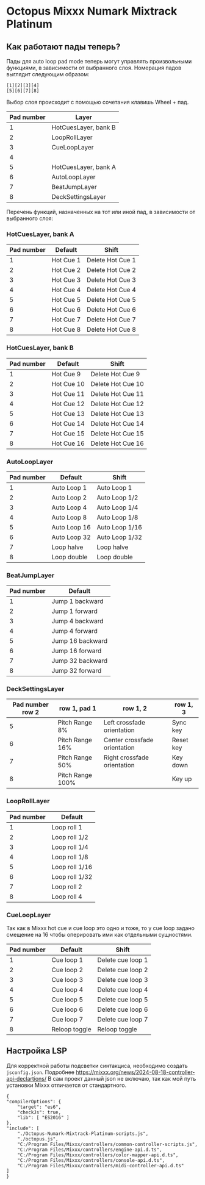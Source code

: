 
# Octopus Mixxx Numark Mixtrack Platinum

## Как работают пады теперь?

Пады для auto loop pad mode теперь могут управлять произвольными функциями, в зависимости от выбранного слоя.
Номерация падов выглядит следующим образом:
```
[1][2][3][4]
[5][6][7][8]
```

Выбор слоя происходит с помощью сочетания клавишь Wheel + пад.

| Pad number | Layer                |
| ---------- | -------------------- |
| 1          | HotCuesLayer, bank B |
| 2          | LoopRollLayer        |
| 3          | CueLoopLayer         |
| 4          |                      |
| 5          | HotCuesLayer, bank A |
| 6          | AutoLoopLayer        |
| 7          | BeatJumpLayer        |
| 8          | DeckSettingsLayer    |

Перечень функций, назначенных на тот или иной пад, в зависимости от выбранного слоя:

### HotCuesLayer, bank A

| Pad number | Default   | Shift            |
| ---------- | --------- | ---------------- |
| 1          | Hot Cue 1 | Delete Hot Cue 1 |
| 2          | Hot Cue 2 | Delete Hot Cue 2 |
| 3          | Hot Cue 3 | Delete Hot Cue 3 |
| 4          | Hot Cue 4 | Delete Hot Cue 4 |
| 5          | Hot Cue 5 | Delete Hot Cue 5 |
| 6          | Hot Cue 6 | Delete Hot Cue 6 |
| 7          | Hot Cue 7 | Delete Hot Cue 7 |
| 8          | Hot Cue 8 | Delete Hot Cue 8 |

### HotCuesLayer, bank B

| Pad number | Default    | Shift             |
| ---------- | ---------- | ----------------- |
| 1          | Hot Cue 9  | Delete Hot Cue 9  |
| 2          | Hot Cue 10 | Delete Hot Cue 10 |
| 3          | Hot Cue 11 | Delete Hot Cue 11 |
| 4          | Hot Cue 12 | Delete Hot Cue 12 |
| 5          | Hot Cue 13 | Delete Hot Cue 13 |
| 6          | Hot Cue 14 | Delete Hot Cue 14 |
| 7          | Hot Cue 15 | Delete Hot Cue 15 |
| 8          | Hot Cue 16 | Delete Hot Cue 16 |

### AutoLoopLayer

| Pad number | Default      | Shift          |
| ---------- | ------------ | -------------- |
| 1          | Auto Loop 1  | Auto Loop 1    |
| 2          | Auto Loop 2  | Auto Loop 1/2  |
| 3          | Auto Loop 4  | Auto Loop 1/4  |
| 4          | Auto Loop 8  | Auto Loop 1/8  |
| 5          | Auto Loop 16 | Auto Loop 1/16 |
| 6          | Auto Loop 32 | Auto Loop 1/32 |
| 7          | Loop halve   | Loop halve     |
| 8          | Loop double  | Loop double    |

### BeatJumpLayer

| Pad number | Default          |
| ---------- | ---------------- |
| 1          | Jump 1 backward  |
| 2          | Jump 1 forward   |
| 3          | Jump 4 backward  |
| 4          | Jump 4 forward   |
| 5          | Jump 16 backward |
| 6          | Jump 16 forward  |
| 7          | Jump 32 backward |
| 8          | Jump 32 forward  |

### DeckSettingsLayer

| Pad number row 2 | row 1, pad 1     | row 1, 2                     | row 1, 3  |
| ---------------- | ---------------- | ---------------------------- | --------- |
| 5                | Pitch Range 8%   | Left crossfade orientation   | Sync key  |
| 6                | Pitch Range 16%  | Center crossfade orientation | Reset key |
| 7                | Pitch Range 50%  | Right crossfade orientation  | Key down  |
| 8                | Pitch Range 100% |                              | Key up    |

### LoopRollLayer

| Pad number | Default        |
| ---------- | -------------- |
| 1          | Loop roll 1    |
| 2          | Loop roll 1/2  |
| 3          | Loop roll 1/4  |
| 4          | Loop roll 1/8  |
| 5          | Loop roll 1/16 |
| 6          | Loop roll 1/32 |
| 7          | Loop roll 2    |
| 8          | Loop roll 4    |

### CueLoopLayer

Так как в Mixxx hot cue и cue loop это одно и тоже, то у cue loop задано смещение на 16 чтобы оперировать ими как отдельными сущностями.

| Pad number | Default       | Shift             |
| ---------- | ------------- | ----------------- |
| 1          | Cue loop 1    | Delete cue loop 1 |
| 2          | Cue loop 2    | Delete cue loop 2 |
| 3          | Cue loop 3    | Delete cue loop 3 |
| 4          | Cue loop 4    | Delete cue loop 4 |
| 5          | Cue loop 5    | Delete cue loop 5 |
| 6          | Cue loop 6    | Delete cue loop 6 |
| 7          | Cue loop 7    | Delete cue loop 7 |
| 8          | Reloop toggle | Reloop toggle     |

## Настройка LSP

Для корректной работы подсветки синтакциса, необходимо создать `jsconfig.json`.
Подробнее https://mixxx.org/news/2024-08-18-controller-api-declartions/
В сам проект данный json не включаю, так как мой путь установки Mixxx отличается от стандартного.

```
{
"compilerOptions": {
    "target": "es6",
    "checkJs": true,
    "lib": [ "ES2016" ]
},
"include": [
    "./Octopus-Numark-Mixtrack-Platinum-scripts.js",
    "./octopus.js",
    "C:/Program Files/Mixxx/controllers/common-controller-scripts.js",
    "C:/Program Files/Mixxx/controllers/engine-api.d.ts",
    "C:/Program Files/Mixxx/controllers/color-mapper-api.d.ts",
    "C:/Program Files/Mixxx/controllers/console-api.d.ts",
    "C:/Program Files/Mixxx/controllers/midi-controller-api.d.ts"
]
}
```